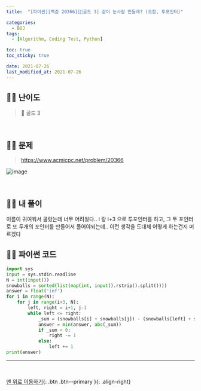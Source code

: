 ```yaml
---
title:  "[파이썬][백준 20366][💛골드 3] 같이 눈사람 만들래? (조합, 투포인터)" 

categories:
  - BOJ
tags:
  - [Algorithm, Coding Test, Python]

toc: true
toc_sticky: true

date: 2021-07-26
last_modified_at: 2021-07-26
---
```


## 🧞‍♂️‍ 난이도 
> 💛 골드 3

<br>

## 🧞‍♂️ 문제
> <https://www.acmicpc.net/problem/20366>

![image](https://user-images.githubusercontent.com/42318591/121774357-22522b80-cbbd-11eb-80b5-63953c11b19d.png)


<br>

## 🧞‍♂️ 내 풀이 
이름이 귀여워서 골랐는데 너무 어려웠다..
i 랑 i+3 으로 투포인터를 하고, 그 두 포인터로 또 두개의 포인터를 만들어서 풀어야되는데..
이런 생각을 도대체 어떻게 하는건지 머르겠다

## 🧞‍♂️ 파이썬 코드
```python
import sys
input = sys.stdin.readline
N = int(input())
snowballs = sorted(list(map(int, input().rstrip().split())))
answer = float('inf')
for i in range(N):
    for j in range(i+3, N):
        left, right = i+1, j-1
        while left <= right:
            _sum = (snowballs[i] + snowballs[j]) - (snowballs[left] + snowballs[right])
            answer = min(answer, abs(_sum))
            if _sum < 0:
                right -= 1
            else:
                left += 1
print(answer)
```

***
<br>

[맨 위로 이동하기](#){: .btn .btn--primary }{: .align-right}